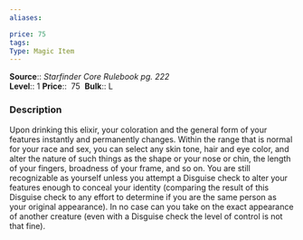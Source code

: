 ```yaml
---
aliases: 

price: 75
tags: 
Type: Magic Item
---
```

**Source**:: _Starfinder Core Rulebook pg. 222_  
**Level**:: 1
**Price**::  75 
**Bulk**:: L

### Description

Upon drinking this elixir, your coloration and the general form of your features instantly and permanently changes. Within the range that is normal for your race and sex, you can select any skin tone, hair and eye color, and alter the nature of such things as the shape or your nose or chin, the length of your fingers, broadness of your frame, and so on. You are still recognizable as yourself unless you attempt a Disguise check to alter your features enough to conceal your identity (comparing the result of this Disguise check to any effort to determine if you are the same person as your original appearance). In no case can you take on the exact appearance of another creature (even with a Disguise check the level of control is not that fine).
